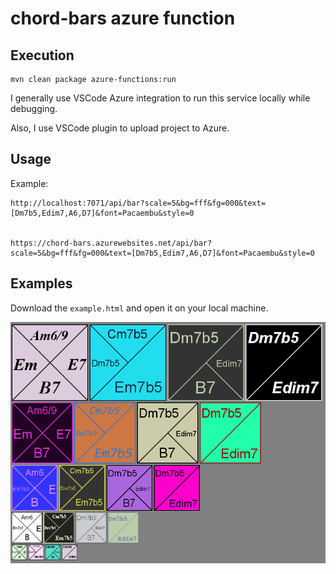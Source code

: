 # chord-bars azure function


## Execution

    mvn clean package azure-functions:run

I generally use VSCode Azure integration to run this service locally while debugging.

Also, I use VSCode plugin to upload project to Azure.

## Usage

Example: 

    http://localhost:7071/api/bar?scale=5&bg=fff&fg=000&text=[Dm7b5,Edim7,A6,D7]&font=Pacaembu&style=0


    https://chord-bars.azurewebsites.net/api/bar?scale=5&bg=fff&fg=000&text=[Dm7b5,Edim7,A6,D7]&font=Pacaembu&style=0



## Examples

Download the `example.html` and open it on your local machine.

![Examples](https://github.com/djangofan/chord-bars/blob/master/grilles.png)
